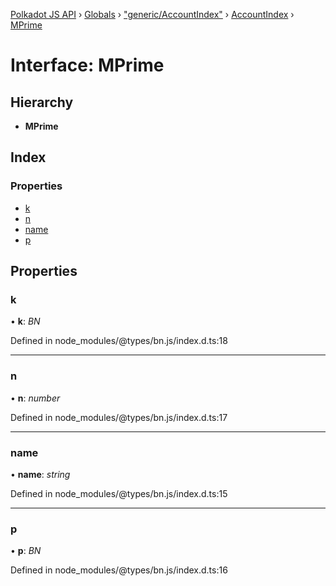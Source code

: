 [Polkadot JS API](../README.md) › [Globals](../globals.md) › ["generic/AccountIndex"](../modules/_generic_accountindex_.md) › [AccountIndex](../classes/_generic_accountindex_.accountindex.md) › [MPrime](_generic_accountindex_.accountindex.mprime.md)

# Interface: MPrime

## Hierarchy

* **MPrime**

## Index

### Properties

* [k](_generic_accountindex_.accountindex.mprime.md#k)
* [n](_generic_accountindex_.accountindex.mprime.md#n)
* [name](_generic_accountindex_.accountindex.mprime.md#name)
* [p](_generic_accountindex_.accountindex.mprime.md#p)

## Properties

###  k

• **k**: *BN*

Defined in node_modules/@types/bn.js/index.d.ts:18

___

###  n

• **n**: *number*

Defined in node_modules/@types/bn.js/index.d.ts:17

___

###  name

• **name**: *string*

Defined in node_modules/@types/bn.js/index.d.ts:15

___

###  p

• **p**: *BN*

Defined in node_modules/@types/bn.js/index.d.ts:16
